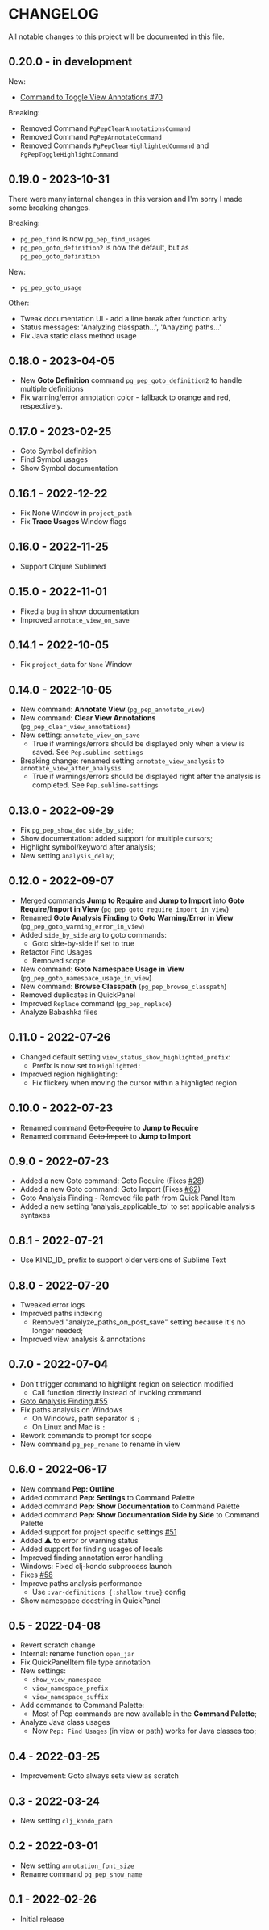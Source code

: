 # CHANGELOG

All notable changes to this project will be documented in this file.

## 0.20.0 - in development
New:
- [Command to Toggle View Annotations #70](https://github.com/pedrorgirardi/Pep/issues/70)

Breaking:
- Removed Command `PgPepClearAnnotationsCommand`
- Removed Command `PgPepAnnotateCommand`
- Removed Commands `PgPepClearHighlightedCommand` and `PgPepToggleHighlightCommand`

## 0.19.0 - 2023-10-31
There were many internal changes in this version and I'm sorry I made some breaking changes.

Breaking:
- `pg_pep_find` is now `pg_pep_find_usages`
- `pg_pep_goto_definition2` is now the default, but as `pg_pep_goto_definition`

New:
- `pg_pep_goto_usage`

Other:
- Tweak documentation UI - add a line break after function arity
- Status messages: 'Analyzing classpath...', 'Anayzing paths...'
- Fix Java static class method usage

## 0.18.0 - 2023-04-05
- New **Goto Definition** command `pg_pep_goto_definition2` to handle multiple definitions
- Fix warning/error annotation color - fallback to orange and red, respectively.

## 0.17.0 - 2023-02-25
- Goto Symbol definition
- Find Symbol usages
- Show Symbol documentation

## 0.16.1 - 2022-12-22
- Fix None Window in `project_path`
- Fix **Trace Usages** Window flags

## 0.16.0 - 2022-11-25
- Support Clojure Sublimed

## 0.15.0 - 2022-11-01
- Fixed a bug in show documentation
- Improved `annotate_view_on_save`

## 0.14.1 - 2022-10-05
- Fix `project_data` for `None` Window

## 0.14.0 - 2022-10-05
- New command: **Annotate View** (`pg_pep_annotate_view`)
- New command: **Clear View Annotations** (`pg_pep_clear_view_annotations`)
- New setting: `annotate_view_on_save`
	- True if warnings/errors should be displayed only when a view is saved. See `Pep.sublime-settings`
- Breaking change: renamed setting `annotate_view_analysis` to `annotate_view_after_analysis`
	- True if warnings/errors should be displayed right after the analysis is completed. See `Pep.sublime-settings`

## 0.13.0 - 2022-09-29
- Fix `pg_pep_show_doc` `side_by_side`;
- Show documentation: added support for multiple cursors;
- Highlight symbol/keyword after analysis;
- New setting `analysis_delay`;

## 0.12.0 - 2022-09-07
- Merged commands **Jump to Require** and **Jump to Import** into **Goto Require/Import in View** (`pg_pep_goto_require_import_in_view`)
- Renamed **Goto Analysis Finding** to **Goto Warning/Error in View** (`pg_pep_goto_warning_error_in_view`)
- Added `side_by_side` arg to goto commands:
	- Goto side-by-side if set to true
- Refactor Find Usages
	- Removed scope
- New command: **Goto Namespace Usage in View** (`pg_pep_goto_namespace_usage_in_view`)
- New command: **Browse Classpath** (`pg_pep_browse_classpath`)
- Removed duplicates in QuickPanel
- Improved `Replace` command (`pg_pep_replace`)
- Analyze Babashka files

## 0.11.0 - 2022-07-26
- Changed default setting `view_status_show_highlighted_prefix`:
	- Prefix is now set to `Highlighted: `
- Improved region highlighting:
	- Fix flickery when moving the cursor within a highligted region

## 0.10.0 - 2022-07-23
- Renamed command ~~Goto Require~~ to **Jump to Require**
- Renamed command ~~Goto Import~~ to **Jump to Import**

## 0.9.0 - 2022-07-23
- Added a new Goto command: Goto Require (Fixes [#28](https://github.com/pedrorgirardi/Pep/issues/28))
- Added a new Goto command: Goto Import (Fixes [#62](https://github.com/pedrorgirardi/Pep/issues/62))
- Goto Analysis Finding - Removed file path from Quick Panel Item
- Added a new setting 'analysis_applicable_to' to set applicable analysis syntaxes

## 0.8.1 - 2022-07-21
- Use KIND_ID_ prefix to support older versions of Sublime Text

## 0.8.0 - 2022-07-20
- Tweaked error logs
- Improved paths indexing
	- Removed "analyze_paths_on_post_save" setting because it's no longer needed;
- Improved view analysis & annotations

## 0.7.0 - 2022-07-04
- Don't trigger command to highlight region on selection modified
	- Call function directly instead of invoking command
- [Goto Analysis Finding #55](https://github.com/pedrorgirardi/Pep/issues/55)
- Fix paths analysis on Windows
	- On Windows, path separator is `;`
	- On Linux and Mac is `:`
- Rework commands to prompt for scope
- New command `pg_pep_rename` to rename in view

## 0.6.0 - 2022-06-17
- New command **Pep: Outline**
- Added command **Pep: Settings** to Command Palette
- Added command **Pep: Show Documentation** to Command Palette
- Added command **Pep: Show Documentation Side by Side** to Command Palette
- Added support for project specific settings [#51](https://github.com/pedrorgirardi/Pep/issues/53)
- Added ⚠ to error or warning status
- Added support for finding usages of locals
- Improved finding annotation error handling
- Windows: Fixed clj-kondo subprocess launch
- Fixes [#58](https://github.com/pedrorgirardi/Pep/issues/58)
- Improve paths analysis performance
	- Use `:var-definitions {:shallow true}` config
- Show namespace docstring in QuickPanel

## 0.5 - 2022-04-08
- Revert scratch change
- Internal: rename function `open_jar`
- Fix QuickPanelItem file type annotation
- New settings:
	- `show_view_namespace`
	- `view_namespace_prefix`
	- `view_namespace_suffix`
- Add commands to Command Palette:
	- Most of Pep commands are now available in the **Command Palette**;
- Analyze Java class usages
	- Now `Pep: Find Usages` (in view or path) works for Java classes too;

## 0.4 - 2022-03-25
- Improvement: Goto always sets view as scratch

## 0.3 - 2022-03-24
- New setting `clj_kondo_path`

## 0.2 - 2022-03-01
- New setting `annotation_font_size`
- Rename command `pg_pep_show_name`

## 0.1 - 2022-02-26
- Initial release
